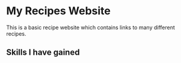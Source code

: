 # My Recipes Website

This is a basic recipe website which contains links to many different recipes.

## Skills I have gained